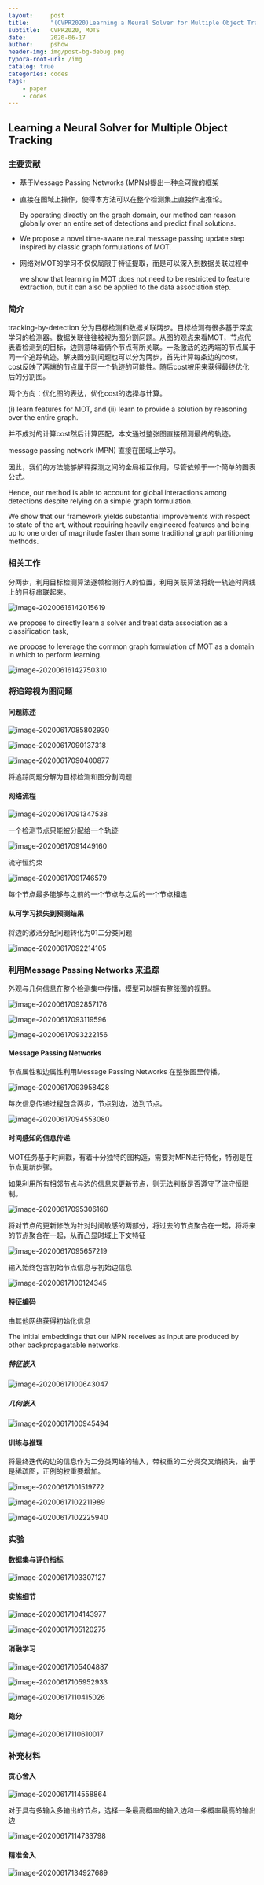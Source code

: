 ```yaml
---
layout:     post
title:      "(CVPR2020)Learning a Neural Solver for Multiple Object Tracking"
subtitle:   CVPR2020, MOTS
date:       2020-06-17
author:     pshow
header-img: img/post-bg-debug.png
typora-root-url: /img
catalog: true
categories: codes
tags:
    - paper
    - codes
---
```

## Learning a Neural Solver for Multiple Object Tracking

### 主要贡献

- 基于Message Passing Networks (MPNs)提出一种全可微的框架

- 直接在图域上操作，使得本方法可以在整个检测集上直接作出推论。

  By operating directly on the graph domain, our method can reason globally over an entire set of detections and predict final solutions.

- We propose a novel time-aware neural message passing update step inspired by classic graph formulations of MOT.

- 网络对MOT的学习不仅仅局限于特征提取，而是可以深入到数据关联过程中

  we show that learning in MOT does not need to be restricted to feature extraction, but it can also be applied to the data association step.

### 简介

tracking-by-detection 分为目标检测和数据关联两步。目标检测有很多基于深度学习的检测器。数据关联往往被视为图分割问题。从图的观点来看MOT，节点代表着检测到的目标，边则意味着俩个节点有所关联。一条激活的边两端的节点属于同一个追踪轨迹。解决图分割问题也可以分为两步，首先计算每条边的cost，cost反映了两端的节点属于同一个轨迹的可能性。随后cost被用来获得最终优化后的分割图。

两个方向：优化图的表达，优化cost的选择与计算。

(i) learn features for MOT, and (ii) learn to provide a solution by reasoning over the entire graph.

并不成对的计算cost然后计算匹配，本文通过整张图直接预测最终的轨迹。

message passing network (MPN) 直接在图域上学习。

因此，我们的方法能够解释探测之间的全局相互作用，尽管依赖于一个简单的图表公式。

Hence, our method is able to account for global interactions among detections despite relying on a simple graph formulation.

We show that our framework yields substantial improvements with respect to state of the art, without requiring heavily engineered features and being up to one order of magnitude faster than some traditional graph partitioning methods.

### 相关工作

分两步，利用目标检测算法逐帧检测行人的位置，利用关联算法将统一轨迹时间线上的目标串联起来。

![image-20200616142015619](/img/Learning%20a%20Neural%20Solver%20for%20Multiple%20Object%20Tracking.assets/image-20200616142015619.png)

we propose to directly learn a solver and treat data association as a classification task,

we propose to leverage the common graph formulation of MOT as a domain in which to perform learning.

![image-20200616142750310](/img/Learning%20a%20Neural%20Solver%20for%20Multiple%20Object%20Tracking.assets/image-20200616142750310.png)

### 将追踪视为图问题

#### 问题陈述

![image-20200617085802930](/img/Learning%20a%20Neural%20Solver%20for%20Multiple%20Object%20Tracking.assets/image-20200617085802930.png)

![image-20200617090137318](/img/Learning%20a%20Neural%20Solver%20for%20Multiple%20Object%20Tracking.assets/image-20200617090137318.png)

![image-20200617090400877](/img/Learning%20a%20Neural%20Solver%20for%20Multiple%20Object%20Tracking.assets/image-20200617090400877.png)

将追踪问题分解为目标检测和图分割问题

#### 网络流程

![image-20200617091347538](/img/Learning%20a%20Neural%20Solver%20for%20Multiple%20Object%20Tracking.assets/image-20200617091347538.png)

一个检测节点只能被分配给一个轨迹

![image-20200617091449160](/img/Learning%20a%20Neural%20Solver%20for%20Multiple%20Object%20Tracking.assets/image-20200617091449160.png)

流守恒约束

![image-20200617091746579](/img/Learning%20a%20Neural%20Solver%20for%20Multiple%20Object%20Tracking.assets/image-20200617091746579.png)

每个节点最多能够与之前的一个节点与之后的一个节点相连

#### 从可学习损失到预测结果

将边的激活分配问题转化为01二分类问题

![image-20200617092214105](/img/Learning%20a%20Neural%20Solver%20for%20Multiple%20Object%20Tracking.assets/image-20200617092214105.png)

### 利用Message Passing Networks 来追踪

外观与几何信息在整个检测集中传播，模型可以拥有整张图的视野。

![image-20200617092857176](/img/Learning%20a%20Neural%20Solver%20for%20Multiple%20Object%20Tracking.assets/image-20200617092857176.png)

![image-20200617093119596](/img/Learning%20a%20Neural%20Solver%20for%20Multiple%20Object%20Tracking.assets/image-20200617093119596.png)

![image-20200617093222156](/img/Learning%20a%20Neural%20Solver%20for%20Multiple%20Object%20Tracking.assets/image-20200617093222156.png)

#### Message Passing Networks

节点属性和边属性利用Message Passing Networks 在整张图里传播。

![image-20200617093958428](/img/Learning%20a%20Neural%20Solver%20for%20Multiple%20Object%20Tracking.assets/image-20200617093958428.png)

每次信息传递过程包含两步，节点到边，边到节点。

![image-20200617094553080](/img/Learning%20a%20Neural%20Solver%20for%20Multiple%20Object%20Tracking.assets/image-20200617094553080.png)

#### 时间感知的信息传递

MOT任务基于时间戳，有着十分独特的图构造，需要对MPN进行特化，特别是在节点更新步骤。

如果利用所有相邻节点与边的信息来更新节点，则无法判断是否遵守了流守恒限制。

![image-20200617095306160](/img/Learning%20a%20Neural%20Solver%20for%20Multiple%20Object%20Tracking.assets/image-20200617095306160.png)

将对节点的更新修改为针对时间敏感的两部分，将过去的节点聚合在一起，将将来的节点聚合在一起，从而凸显时域上下文特征

![image-20200617095657219](/img/Learning%20a%20Neural%20Solver%20for%20Multiple%20Object%20Tracking.assets/image-20200617095657219.png)

输入始终包含初始节点信息与初始边信息

![image-20200617100124345](/img/Learning%20a%20Neural%20Solver%20for%20Multiple%20Object%20Tracking.assets/image-20200617100124345.png)

#### 特征编码

由其他网络获得初始化信息

The initial embeddings that our MPN receives as input are produced by other backpropagatable networks.

 ##### 特征嵌入

![image-20200617100643047](/img/Learning%20a%20Neural%20Solver%20for%20Multiple%20Object%20Tracking.assets/image-20200617100643047.png)

##### 几何嵌入

![image-20200617100945494](/img/Learning%20a%20Neural%20Solver%20for%20Multiple%20Object%20Tracking.assets/image-20200617100945494.png)

#### 训练与推理

将最终迭代的边的信息作为二分类网络的输入，带权重的二分类交叉熵损失，由于是稀疏图，正例的权重要增加。

![image-20200617101519772](/img/Learning%20a%20Neural%20Solver%20for%20Multiple%20Object%20Tracking.assets/image-20200617101519772.png)

![image-20200617102211989](/img/Learning%20a%20Neural%20Solver%20for%20Multiple%20Object%20Tracking.assets/image-20200617102211989.png)

![image-20200617102225940](/img/Learning%20a%20Neural%20Solver%20for%20Multiple%20Object%20Tracking.assets/image-20200617102225940.png)

### 实验

#### 数据集与评价指标

![image-20200617103307127](/img/Learning%20a%20Neural%20Solver%20for%20Multiple%20Object%20Tracking.assets/image-20200617103307127.png)

#### 实施细节

![image-20200617104143977](/img/Learning%20a%20Neural%20Solver%20for%20Multiple%20Object%20Tracking.assets/image-20200617104143977.png)

![image-20200617105120275](/img/Learning%20a%20Neural%20Solver%20for%20Multiple%20Object%20Tracking.assets/image-20200617105120275.png)

#### 消融学习

![image-20200617105404887](/img/Learning%20a%20Neural%20Solver%20for%20Multiple%20Object%20Tracking.assets/image-20200617105404887.png)

![image-20200617105952933](/img/Learning%20a%20Neural%20Solver%20for%20Multiple%20Object%20Tracking.assets/image-20200617105952933.png)

![image-20200617110415026](/img/Learning%20a%20Neural%20Solver%20for%20Multiple%20Object%20Tracking.assets/image-20200617110415026.png)

#### 跑分

![image-20200617110610017](/img/Learning%20a%20Neural%20Solver%20for%20Multiple%20Object%20Tracking.assets/image-20200617110610017.png)

### 补充材料

#### 贪心舍入

![image-20200617114558864](/img/Learning%20a%20Neural%20Solver%20for%20Multiple%20Object%20Tracking.assets/image-20200617114558864.png)

对于具有多输入多输出的节点，选择一条最高概率的输入边和一条概率最高的输出边

![image-20200617114733798](/img/Learning%20a%20Neural%20Solver%20for%20Multiple%20Object%20Tracking.assets/image-20200617114733798.png)

#### 精准舍入

![image-20200617134927689](/img/Learning%20a%20Neural%20Solver%20for%20Multiple%20Object%20Tracking.assets/image-20200617134927689.png)